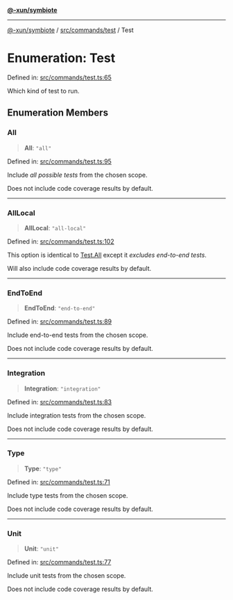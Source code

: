 [**@-xun/symbiote**](../../../../README.md)

***

[@-xun/symbiote](../../../../README.md) / [src/commands/test](../README.md) / Test

# Enumeration: Test

Defined in: [src/commands/test.ts:65](https://github.com/Xunnamius/symbiote/blob/49eb9bd7563e40ea52da5a2140cfd27942428d9e/src/commands/test.ts#L65)

Which kind of test to run.

## Enumeration Members

### All

> **All**: `"all"`

Defined in: [src/commands/test.ts:95](https://github.com/Xunnamius/symbiote/blob/49eb9bd7563e40ea52da5a2140cfd27942428d9e/src/commands/test.ts#L95)

Include _all possible tests_ from the chosen scope.

Does not include code coverage results by default.

***

### AllLocal

> **AllLocal**: `"all-local"`

Defined in: [src/commands/test.ts:102](https://github.com/Xunnamius/symbiote/blob/49eb9bd7563e40ea52da5a2140cfd27942428d9e/src/commands/test.ts#L102)

This option is identical to [Test.All](Test.md#all) except it _excludes end-to-end
tests_.

Will also include code coverage results by default.

***

### EndToEnd

> **EndToEnd**: `"end-to-end"`

Defined in: [src/commands/test.ts:89](https://github.com/Xunnamius/symbiote/blob/49eb9bd7563e40ea52da5a2140cfd27942428d9e/src/commands/test.ts#L89)

Include end-to-end tests from the chosen scope.

Does not include code coverage results by default.

***

### Integration

> **Integration**: `"integration"`

Defined in: [src/commands/test.ts:83](https://github.com/Xunnamius/symbiote/blob/49eb9bd7563e40ea52da5a2140cfd27942428d9e/src/commands/test.ts#L83)

Include integration tests from the chosen scope.

Does not include code coverage results by default.

***

### Type

> **Type**: `"type"`

Defined in: [src/commands/test.ts:71](https://github.com/Xunnamius/symbiote/blob/49eb9bd7563e40ea52da5a2140cfd27942428d9e/src/commands/test.ts#L71)

Include type tests from the chosen scope.

Does not include code coverage results by default.

***

### Unit

> **Unit**: `"unit"`

Defined in: [src/commands/test.ts:77](https://github.com/Xunnamius/symbiote/blob/49eb9bd7563e40ea52da5a2140cfd27942428d9e/src/commands/test.ts#L77)

Include unit tests from the chosen scope.

Does not include code coverage results by default.
